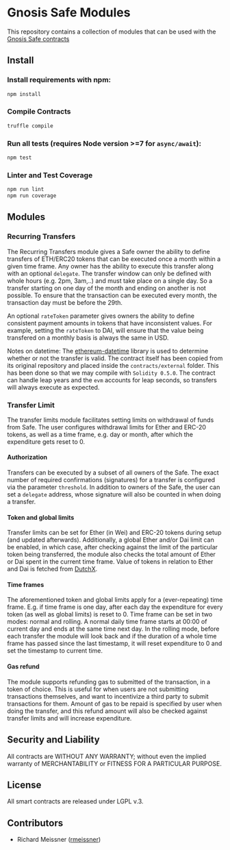 Gnosis Safe Modules
===================

This repository contains a collection of modules that can be used with the [Gnosis Safe contracts](https://github.com/gnosis/safe-contracts)

Install
-------
### Install requirements with npm:

```bash
npm install
```

### Compile Contracts

```bash
truffle compile
```

### Run all tests (requires Node version >=7 for `async/await`):

```bash
npm test
```

### Linter and Test Coverage

```bash
npm run lint
npm run coverage
```

Modules
-------

### Recurring Transfers
The Recurring Transfers module gives a Safe owner the ability to define transfers of ETH/ERC20 tokens that can be executed once a month within a given time frame. Any owner has the ability to execute this transfer along with an optional `delegate`. The transfer window can only be defined with whole hours (e.g. 2pm, 3am,..) and must take place on a single day. So a transfer starting on one day of the month and ending on another is not possible. To ensure that the transaction can be executed every month, the transaction day must be before the 29th.

An optional `rateToken` parameter gives owners the ability to define consistent payment amounts in tokens that have inconsistent values. For example, setting the `rateToken` to DAI, will ensure that the value being transfered on a monthly basis is always the same in USD.

Notes on datetime: The [ethereum-datetime](https://github.com/pipermerriam/ethereum-datetime) library is used to determine whether or not the transfer is valid. The contract itself has been copied from its original repository and placed inside the `contracts/external` folder. This has been done so that we may compile with `Solidity 0.5.0`. The contract can handle leap years and the `evm` accounts for leap seconds, so transfers will always execute as expected.

### Transfer Limit

The transfer limits module facilitates setting limits on withdrawal of funds from Safe. The user configures withdrawal limits for Ether and ERC-20 tokens, as well as a time frame, e.g. day or month, after which the expenditure gets reset to 0.

#### Authorization

Transfers can be executed by a subset of all owners of the Safe. The exact number of required confirmations (signatures) for a transfer is configured via the parameter `threshold`. In addition to owners of the Safe, the user can set a `delegate` address, whose signature will also be counted in when doing a transfer.

#### Token and global limits

Transfer limits can be set for Ether (in Wei) and ERC-20 tokens during setup (and updated afterwards). Additionally, a global Ether and/or Dai limit can be enabled, in which case, after checking against the limit of the particular token being transferred, the module also checks the total amount of Ether or Dai spent in the current time frame. Value of tokens in relation to Ether and Dai is fetched from [DutchX](http://dutchx.readthedocs.io/en/latest).

#### Time frames

The aforementioned token and global limits apply for a (ever-repeating) time frame. E.g. if time frame is one day, after each day the expenditure for every token (as well as global limits) is reset to 0. Time frame can be set in two modes: normal and rolling. A normal daily time frame starts at 00:00 of current day and ends at the same time next day. In the rolling mode, before each transfer the module will look back and if the duration of a whole time frame has passed since the last timestamp, it will reset expenditure to 0 and set the timestamp to current time.

#### Gas refund

The module supports refunding gas to submitted of the transaction, in a token of choice. This is useful for when users are not submitting transactions themselves, and want to incentivize a third party to submit transactions for them. Amount of gas to be repaid is specified by user when doing the transfer, and this refund amount will also be checked against transfer limits and will increase expenditure.

Security and Liability
----------------------
All contracts are WITHOUT ANY WARRANTY; without even the implied warranty of MERCHANTABILITY or FITNESS FOR A PARTICULAR PURPOSE.

License
-------
All smart contracts are released under LGPL v.3.

Contributors
------------
- Richard Meissner ([rmeissner](https://github.com/rmeissner))

